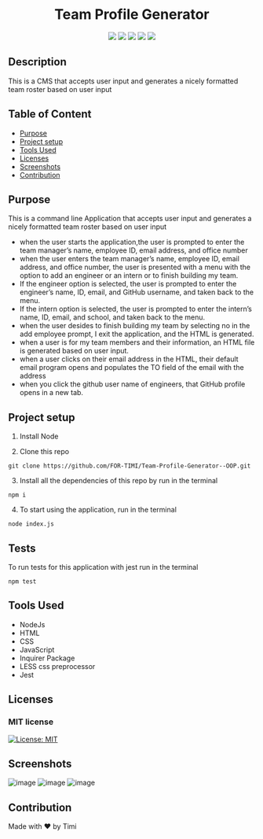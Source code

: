 <h1 align="center">Team Profile Generator</h1>

<p align="center">
 <img src="https://img.shields.io/badge/LESS-52B0E7?style=for-the-badge&logo=Less&logoColor=white" />
 <img src="https://img.shields.io/badge/File_system-6DA55F?style=for-the-badge&logo=Node.js&logoColor=white" />
 <img src="https://img.shields.io/badge/NPM-%23000000.svg?style=for-the-badge&logo=npm&logoColor=white"/>
 <img src="https://img.shields.io/badge/node.js-6DA55F?style=for-the-badge&logo=node.js&logoColor=white"/>
  <img src="https://img.shields.io/badge/Inquirer-52B0E7?style=for-the-badge&logo=Inquirer&logoColor=white" /> 
</p>


## Description
This is a CMS that accepts user input and generates a nicely formatted team roster based on user input

## Table of Content
- [Purpose](#purpose)
- [Project setup](#project-setup)
- [Tools Used](#tools-used)
- [Licenses](#licenses)
- [Screenshots](#screenshots)
- [Contribution](#contribution)

## Purpose
This is a command line Application that accepts user input and generates a nicely formatted team roster based on user input

* when the user starts the application,the user is prompted to enter the team manager’s name, employee ID, email address, and office number
* when the user enters the team manager’s name, employee ID, email address, and office number, the user is presented with a menu with the option to add an engineer or an intern or to finish building my team.
* If the engineer option is selected, the user is prompted to enter the engineer’s name, ID, email, and GitHub username, and taken back to the menu.
* If the intern option is selected, the user is prompted to enter the intern’s name, ID, email, and school, and taken back to the menu.
* when the user desides to finish building my team by selecting no in the add employee prompt, I exit the application, and the HTML is generated.
* when a user is for my team members and their information, an HTML file is generated based on user input.
* when a user clicks on their email address in the HTML, their default email program opens and populates the TO field of the email with the address
* when you click the github user name of engineers, that GitHub profile opens in a new tab.



## Project setup

1. Install Node

2. Clone this repo
```
git clone https://github.com/FOR-TIMI/Team-Profile-Generator--OOP.git
```
3. Install all the dependencies of this repo by run in the terminal
```
npm i
```
4. To start using the application, run in the terminal
```
node index.js
```

## Tests

To run tests for this application with jest run in the terminal
```
npm test
```
 


## Tools Used
* NodeJs
* HTML
* CSS
* JavaScript
* Inquirer Package
* LESS css preprocessor
* Jest 

## Licenses
### MIT license
[![License: MIT](https://img.shields.io/badge/License-MIT-yellow.svg)](https://opensource.org/licenses/MIT)


## Screenshots
![image](https://user-images.githubusercontent.com/104241247/188397294-b207de93-ca77-4d9c-a614-61e0153ca457.png)
![image](https://user-images.githubusercontent.com/104241247/188397346-b6a27331-fc60-4987-8f83-f3677fd3255d.png)
![image](https://user-images.githubusercontent.com/104241247/188397403-992c830c-07bc-4927-9c1b-9f30921451bc.png)

## Contribution
Made with ❤️ by Timi
